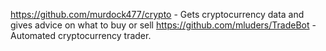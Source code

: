 https://github.com/murdock477/crypto - Gets cryptocurrency data and gives advice on what to buy or sell
https://github.com/mluders/TradeBot - Automated cryptocurrency trader.

